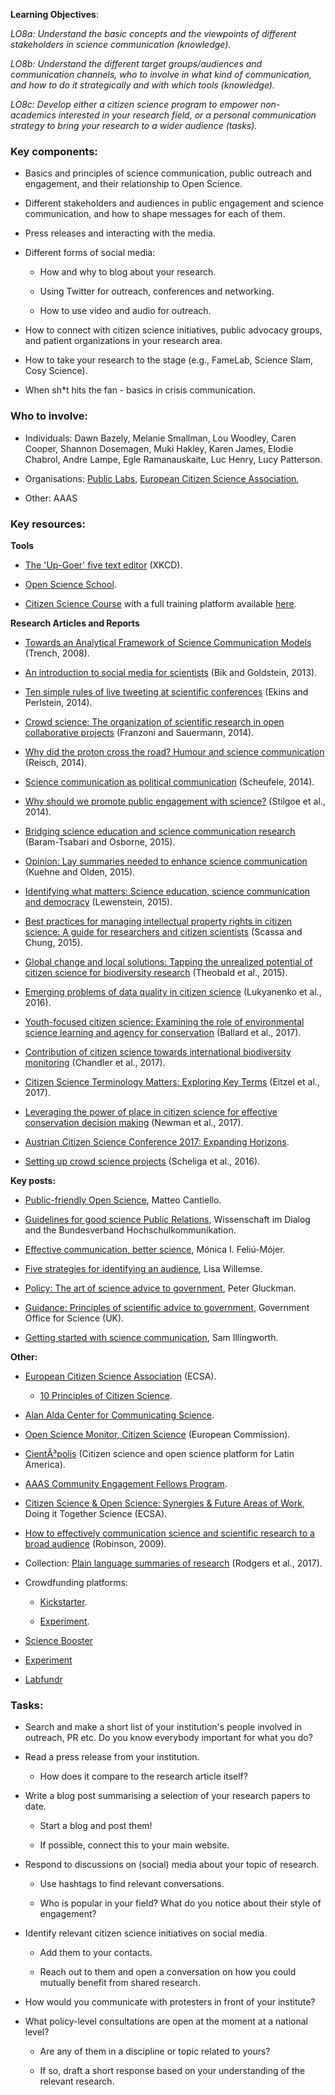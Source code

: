 **Learning Objectives**: 

*LO8a: Understand the basic concepts and the viewpoints of different stakeholders in science communication (knowledge).*

*LO8b: Understand the different target groups/audiences and communication channels, who to involve in what kind of communication, and how to do it strategically and with which tools (knowledge).*

*LO8c: Develop either a citizen science program to empower non-academics interested in your research field, or a personal communication strategy to bring your research to a wider audience (tasks).*

### Key components:

* Basics and principles of science communication, public outreach and engagement, and their relationship to Open Science.

* Different stakeholders and audiences in public engagement and science communication, and how to shape messages for each of them.

* Press releases and interacting with the media.

* Different forms of social media:

    * How and why to blog about your research.

    * Using Twitter for outreach, conferences and networking.

    * How to use video and audio for outreach.

* How to connect with citizen science initiatives, public advocacy groups, and  patient organizations in your research area.

* How to take your research to the stage (e.g., FameLab, Science Slam, Cosy Science).

* When sh*t hits the fan - basics in crisis communication.

### Who to involve:

* Individuals: Dawn Bazely, Melanie Smallman, Lou Woodley, Caren Cooper, Shannon Dosemagen, Muki Hakley, Karen James, Elodie Chabrol, Andre Lampe, Egle Ramanauskaite, Luc Henry, Lucy Patterson.

* Organisations: [Public Labs](http://publiclabs.org), [European Citizen Science Association](https://ecsa.citizen-science.net/), 

* Other: AAAS

### Key resources:

**Tools**

* [The 'Up-Goer' five text editor](http://splasho.com/upgoer5/) (XKCD).

* [Open Science School](http://openscienceschool.org/).

* [Citizen Science Course](https://openupsci.wixsite.com/citizensciencecourse) with a full training platform available [here](https://extendstore.ucl.ac.uk/product?catalog=UCLXICSSCJan17).

**Research Articles and Reports**

* [Towards an Analytical Framework of Science Communication Models](http://doras.dcu.ie/3629/1/framework_science_comm_models.pdf) (Trench, 2008).

* [An introduction to social media for scientists](http://journals.plos.org/plosbiology/article?id=10.1371/journal.pbio.1001535) (Bik and Goldstein, 2013).

* [Ten simple rules of live tweeting at scientific conferences](http://journals.plos.org/ploscompbiol/article?id=10.1371/journal.pcbi.1003789) (Ekins and Perlstein, 2014).

* [Crowd science: The organization of scientific research in open collaborative projects](https://www.sciencedirect.com/science/article/pii/S0048733313001212) (Franzoni and Sauermann, 2014).

* [Why did the proton cross the road? Humour and science communication](http://bura.brunel.ac.uk/handle/2438/10338) (Reisch, 2014).

* [Science communication as political communication](http://www.pnas.org/content/111/Supplement_4/13585.short) (Scheufele, 2014).

* [Why should we promote public engagement with science?](http://journals.sagepub.com/doi/abs/10.1177/0963662513518154) (Stilgoe et al., 2014).

* [Bridging science education and science communication research](http://onlinelibrary.wiley.com/doi/10.1002/tea.21202/full) (Baram-Tsabari and Osborne, 2015).

* [Opinion: Lay summaries needed to enhance science communication](http://www.pnas.org/content/112/12/3585.short) (Kuehne and Olden, 2015).

* [Identifying what matters: Science education, science communication and democracy](http://onlinelibrary.wiley.com/doi/10.1002/tea.21201/full) (Lewenstein, 2015).

* [Best practices for managing intellectual property rights in citizen science: A guide for researchers and citizen scientists](https://www.wilsoncenter.org/sites/default/files/research_brief_guide_for_researchers.pdf) (Scassa and Chung, 2015).

* [Global change and local solutions: Tapping the unrealized potential of citizen science for biodiversity research](https://www.sciencedirect.com/science/article/pii/S0006320714004029) (Theobald et al., 2015).

* [Emerging problems of data quality in citizen science](http://onlinelibrary.wiley.com/doi/10.1111/cobi.12706/full) (Lukyanenko et al., 2016).

* [Youth-focused citizen science: Examining the role of environmental science learning and agency for conservation](https://www.sciencedirect.com/science/article/pii/S0006320716302051) (Ballard et al., 2017).

* [Contribution of citizen science towards international biodiversity monitorin](https://www.sciencedirect.com/science/article/pii/S0006320716303639)g (Chandler et al., 2017).

* [Citizen Science Terminology Matters: Exploring Key Terms](https://theoryandpractice.citizenscienceassociation.org/article/10.5334/cstp.96/) (Eitzel et al., 2017).

* [Leveraging the power of place in citizen science for effective conservation decision making](https://www.sciencedirect.com/science/article/pii/S0006320716302841) (Newman et al., 2017).

* [Austrian Citizen Science Conference 2017: Expanding Horizons](https://www.researchgate.net/profile/Susanne_Hecker/publication/322721621_Storytelling_in_Citizen_Science_-_Potential_for_Science_Communication_and_Practical_Guideline/links/5a6b28eaa6fdcc2aedee7713/Storytelling-in-Citizen-Science-Potential-for-Science-Communication-and-Practical-Guideline.pdf#page=26).

* [Setting up crowd science projects](http://journals.sagepub.com/doi/full/10.1177/0963662516678514) (Scheliga et al., 2016).

**Key posts:**

* [Public-friendly Open Science](https://www.authorea.com/users/2/articles/50890-public-friendly-open-science/_show_article), Matteo Cantiello.

* [Guidelines for good science Public Relations](https://www.wissenschaft-im-dialog.de/fileadmin/user_upload/Ueber_uns/Gut_Siggen/Dokumente/Guidelines_for_good_science_PR_final.pdf), Wissenschaft im Dialog and the Bundesverband Hochschulkommunikation. 

* [Effective communication, better science](https://blogs.scientificamerican.com/guest-blog/effective-communication-better-science/), Mónica I. Feliú-Mójer.

* [Five strategies for identifying an audience](http://www.cdnsciencepub.com/blog/five-strategies-for-identifying-an-audience.aspx), Lisa Willemse.

* [Policy: The art of science advice to government](https://www.nature.com/news/policy-the-art-of-science-advice-to-government-1.14838), Peter Gluckman.

* [Guidance: Principles of scientific advice to government](https://www.gov.uk/government/publications/scientific-advice-to-government-principles/principles-of-scientific-advice-to-government), Government Office for Science (UK).

* [Getting started with science communication](https://www.altmetric.com/blog/getting-started-with-science-communication/), Sam Illingworth.

**Other:**

* [European Citizen Science Association](http://ecsa.citizen-science.net/) (ECSA).

    * [10 Principles of Citizen Science](https://ecsa.citizen-science.net/engage-us/10-principles-citizen-science).

* [Alan Alda Center for Communicating Science](http://www.centerforcommunicatingscience.org).

* [Open Science Monitor, Citizen Science](https://ec.europa.eu/research/openscience/index.cfm?pg=citizen&section=monitor) (European Commission).

* [CientÃ³polis](https://www.cientopolis.org) (Citizen science and open science platform for Latin America).

* [AAAS Community Engagement Fellows Program](https://www.aaas.org/cefp/about).

* [Citizen Science & Open Science: Synergies & Future Areas of Work](https://ecsa.citizen-science.net/sites/default/files/ditos-policybrief3-20180208-citizen_science_and_open_science_synergies_and_future_areas_of_work.pdf), Doing it Together Science (ECSA).

* [How to effectively communication science and scientific research to a broad audience](http://www.cyto.purdue.edu/archive/Education/How_to_effectively_communicate_science.pdf) (Robinson, 2009).

* Collection: [Plain language summaries of research](https://elifesciences.org/collections/9e8f4a49/plain-language-summaries-of-research) (Rodgers et al., 2017).

* Crowdfunding platforms:

    * [Kickstarter](https://www.kickstarter.com/).

    * [Experiment](https://experiment.com/).
    
 * [Science Booster](https://wemakeit.com/channels/science)
 
 * [Experiment](https://experiment.com/)
 
 * [Labfundr](https://www.labfundr.ca/)

### Tasks:

* Search and make a short list of your institution's people involved in outreach, PR etc. Do you know everybody important for what you do?

* Read a press release from your institution.

    * How does it compare to the research article itself?

* Write a blog post summarising a selection of your research papers to date.

    * Start a blog and post them!

    * If possible, connect this to your main website.

* Respond to discussions on (social) media about your topic of research.

    * Use hashtags to find relevant conversations.

    * Who is popular in your field? What do you notice about their style of engagement?

* Identify relevant citizen science initiatives on social media. 

    * Add them to your contacts.

    * Reach out to them and open a conversation on how you could mutually benefit from shared research.

* How would you communicate with protesters in front of your institute?

* What policy-level consultations are open at the moment at a national level?

    * Are any of them in a discipline or topic related to yours?

    * If so, draft a short response based on your understanding of the relevant research.
